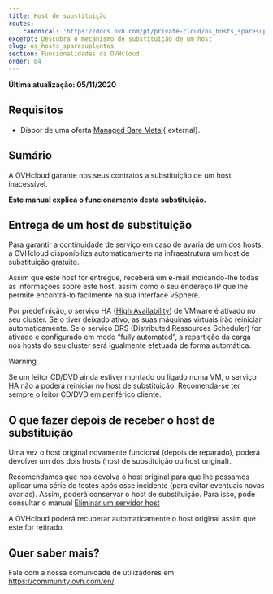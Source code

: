 ```yaml
---
title: Host de substituição
routes:
    canonical: 'https://docs.ovh.com/pt/private-cloud/os_hosts_sparesuplentes/'
excerpt: Descubra o mecanismo de substituição de um host
slug: os_hosts_sparesuplentes
section: Funcionalidades da OVHcloud
order: 04
---
```

**Última atualização: 05/11/2020**

## Requisitos

- Dispor de uma oferta [Managed Bare Metal](https://www.ovhcloud.com/pt/managed-bare-metal/){.external}.

## Sumário

A OVHcloud garante nos seus contratos a substituição de um host inacessível.

**Este manual explica o funcionamento desta substituição.**

## Entrega de um host de substituição

Para garantir a continuidade de serviço em caso de avaria de um dos hosts, a OVHcloud disponibiliza automaticamente na infraestrutura um host de substituição gratuito. 

Assim que este host for entregue, receberá um e-mail indicando-lhe todas as informações sobre este host, assim como o seu endereço IP que lhe permite encontrá-lo facilmente na sua interface vSphere.

Por predefinição, o serviço HA ([High Availability](../vmware-ha-high-availability)) de VMware é ativado no seu cluster. Se o tiver deixado ativo, as suas máquinas virtuais irão reiniciar automaticamente. Se o serviço DRS (Distributed Ressources Scheduler) for ativado e configurado em modo “fully automated”, a repartição da carga nos hosts do seu cluster será igualmente efetuada de forma automática.

> [!warning]
> 
> Se um leitor CD/DVD ainda estiver montado ou ligado numa VM, o serviço HA não a poderá reiniciar no host de substituição. Recomenda-se ter sempre o leitor CD/DVD em periférico cliente.
>

## O que fazer depois de receber o host de substituição

Uma vez o host original novamente funcional (depois de reparado), poderá devolver um dos dois hosts (host de substituição ou host original).

Recomendamos que nos devolva o host original para que lhe possamos aplicar uma série de testes após esse incidente (para evitar eventuais novas avarias). Assim, poderá conservar o host de substituição. Para isso, pode consultar o manual [Eliminar um servidor host](../eliminacao-servidor-host/)

A OVHcloud poderá recuperar automaticamente o host original assim que este for retirado.

## Quer saber mais?

Fale com a nossa comunidade de utilizadores em <https://community.ovh.com/en/>.

